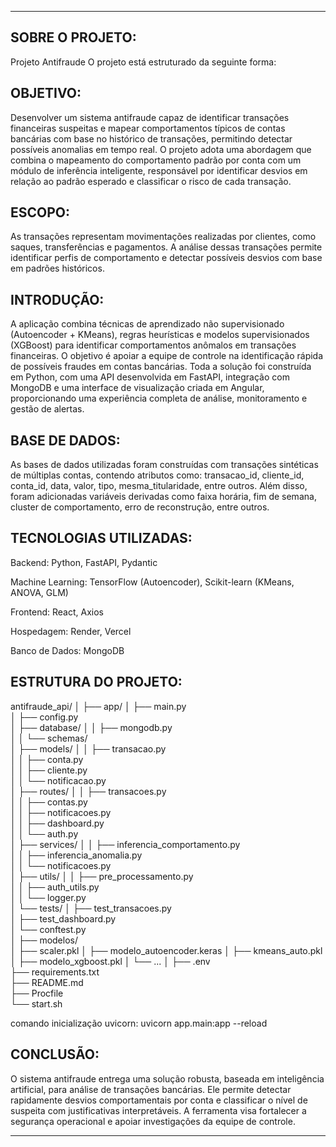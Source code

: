 _____________________________________________________________________________________________________________________________________________________________________________________________________________________
SOBRE O PROJETO:
 -
 Projeto Antifraude
  O projeto está estruturado da seguinte forma:

 OBJETIVO:
 -
Desenvolver um sistema antifraude capaz de identificar transações financeiras suspeitas e mapear comportamentos típicos de contas bancárias com base no histórico de transações, permitindo detectar possíveis anomalias em tempo real. O projeto adota uma abordagem que combina o mapeamento do comportamento padrão por conta com um módulo de inferência inteligente, responsável por identificar desvios em relação ao padrão esperado e classificar o risco de cada transação.

 ESCOPO:
-
As transações representam movimentações realizadas por clientes, como saques, transferências e pagamentos. A análise dessas transações permite identificar perfis de comportamento e detectar possíveis desvios com base em padrões históricos.

 INTRODUÇÃO:
-
A aplicação combina técnicas de aprendizado não supervisionado (Autoencoder + KMeans), regras heurísticas e modelos supervisionados (XGBoost) para identificar comportamentos anômalos em transações financeiras. O objetivo é apoiar a equipe de controle na identificação rápida de possíveis fraudes em contas bancárias. Toda a solução foi construída em Python, com uma API desenvolvida em FastAPI, integração com MongoDB e uma interface de visualização criada em Angular, proporcionando uma experiência completa de análise, monitoramento e gestão de alertas.

 BASE DE DADOS:
 -
As bases de dados utilizadas foram construídas com transações sintéticas de múltiplas contas, contendo atributos como:
transacao_id, cliente_id, conta_id, data, valor, tipo, mesma_titularidade, entre outros.
Além disso, foram adicionadas variáveis derivadas como faixa horária, fim de semana, cluster de comportamento, erro de reconstrução, entre outros.


 TECNOLOGIAS UTILIZADAS:
-
Backend: Python, FastAPI, Pydantic

Machine Learning: TensorFlow (Autoencoder), Scikit-learn (KMeans, ANOVA, GLM)

Frontend: React, Axios

Hospedagem: Render, Vercel

Banco de Dados: MongoDB

 ESTRUTURA DO PROJETO:
-

antifraude_api/
│
├── app/
│   ├── main.py                     
│   ├── config.py                    
│   ├── database/
│   │   ├── mongodb.py             
│   │   └── schemas/                 
│   ├── models/
│   │   ├── transacao.py            
│   │   ├── conta.py                
│   │   ├── cliente.py             
│   │   └── notificacao.py         
│   ├── routes/
│   │   ├── transacoes.py            
│   │   ├── contas.py                
│   │   ├── notificacoes.py          
│   │   ├── dashboard.py             
│   │   └── auth.py                  
│   ├── services/
│   │   ├── inferencia_comportamento.py  
│   │   ├── inferencia_anomalia.py       
│   │   └── notificacoes.py              
│   ├── utils/
│   │   ├── pre_processamento.py         
│   │   ├── auth_utils.py                
│   │   └── logger.py                    
│   └── tests/
│       ├── test_transacoes.py           
│       ├── test_dashboard.py            
│       └── conftest.py                 
│
├── modelos/                              
│   ├── scaler.pkl
│   ├── modelo_autoencoder.keras
│   ├── kmeans_auto.pkl
│   ├── modelo_xgboost.pkl
│   └── ...
│
├── .env                                  
├── requirements.txt                      
├── README.md                             
├── Procfile                              
└── start.sh 


comando inicialização uvicorn:
   uvicorn app.main:app --reload

 CONCLUSÃO:
 -
O sistema antifraude entrega uma solução robusta, baseada em inteligência artificial, para análise de transações bancárias. Ele permite detectar rapidamente desvios comportamentais por conta e classificar o nível de suspeita com justificativas interpretáveis. A ferramenta visa fortalecer a segurança operacional e apoiar investigações da equipe de controle.
_____________________________________________________________________________________________________________________________________________________________________________________________________________________
